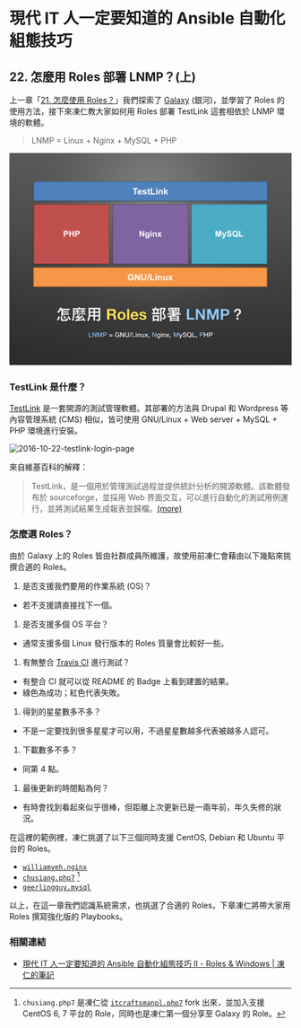 # 現代 IT 人一定要知道的 Ansible 自動化組態技巧

## 22. 怎麼用 Roles 部署 LNMP？(上)

上一章「[21. 怎麼使用 Roles？](21.how-to-use-the-roles.md)」我們探索了 [Galaxy][ansible_galaxy] (銀河)，並學習了 Roles 的使用方法，接下來凍仁教大家如何用 Roles 部署 TestLink 這套相依於 LNMP 環境的軟體。

> LNMP = Linux + Nginx + MySQL + PHP

![automate_with_ansible_practice-25.jpg](imgs/automate_with_ansible_practice-25.jpg)

[ansible_galaxy]: https://galaxy.ansible.com


### TestLink 是什麼？

[TestLink][testlink_official] 是一套開源的測試管理軟體。其部署的方法與 Drupal 和 Wordpress 等內容管理系統 (CMS) 相似，皆可使用 GNU/Linux + Web server + MySQL + PHP 環境進行安裝。

![2016-10-22-testlink-login-page](https://cloud.githubusercontent.com/assets/219066/19607220/eab4c16a-97fa-11e6-97e1-04869b724673.png)

來自維基百科的解釋：

> TestLink，是一個用於管理測試過程並提供統計分析的開源軟體。該軟體發布於 sourceforge，並採用 Web 界面交互，可以進行自動化的測試用例運行，並將測試結果生成報表並歸檔。[(more)][wikipedia_testLink]

[testlink_official]: http://testlink.org
[wikipedia_testLink]: https://zh.wikipedia.org/wiki/TestLink


### 怎麼選 Roles？

由於 Galaxy 上的 Roles 皆由社群成員所維護，故使用前凍仁會藉由以下幾點來挑撰合適的 Roles。

1. 是否支援我們要用的作業系統 (OS)？
 - 若不支援請直接找下一個。
1. 是否支援多個 OS 平台？
 - 通常支援多個 Linux 發行版本的 Roles 質量會比較好一些。
1. 有無整合 [Travis CI][travis_ci_official] 進行測試？
 - 有整合 CI 就可以從 README 的 Badge 上看到建置的結果。
 - 綠色為成功；紅色代表失敗。
1. 得到的星星數多不多？
 - 不是一定要找到很多星星才可以用，不過星星數越多代表被越多人認可。
1. 下載數多不多？
 - 同第 4 點。
1. 最後更新的時間點為何？
 - 有時會找到看起來似乎很棒，但距離上次更新已是一兩年前，年久失修的狀況。

[travis_ci_official]: https://travis-ci.org

在這裡的範例裡，凍仁挑選了以下三個同時支援 CentOS, Debian 和 Ubuntu 平台的 Roles。

- [`williamyeh.nginx`][williamyeh_nginx]
- [`chusiang.php7`][chusiang_php7] [^2]
- [`geerlingguy.mysql`][geerlingguy_mysql]

[itcraftsmanpl_php7]: https://github.com/itcraftsmanpl/ansible-role-php7
[chusiang_php7]: https://galaxy.ansible.com/chusiang/php7/
[williamyeh_nginx]: https://galaxy.ansible.com/williamyeh/nginx/
[geerlingguy_mysql]: https://galaxy.ansible.com/geerlingguy/mysql/

以上，在這一章我們認識系統需求，也挑選了合適的 Roles，下章凍仁將帶大家用 Roles 撰寫強化版的 Playbooks。


### 相關連結

- [現代 IT 人一定要知道的 Ansible 自動化組態技巧 Ⅱ - Roles & Windows | 凍仁的筆記][automate-with-ansible-roles-windows]

[automate-with-ansible-roles-windows]: http://note.drx.tw/2016/07/automate-with-ansible-roles-windows.html


[^1]: 凍仁第一次聽到 TestLink 是在 2013 年的夏天, 那時接到主管指派在下幫某位女同事架站，才知道有那麼一套專為管理測試導向的 CMS。

[^2]: `chusiang.php7` 是凍仁從 [`itcraftsmanpl.php7`][itcraftsmanpl_php7] fork 出來，並加入支援 CentOS 6, 7 平台的 Role，同時也是凍仁第一個分享至 Galaxy 的 Role。

